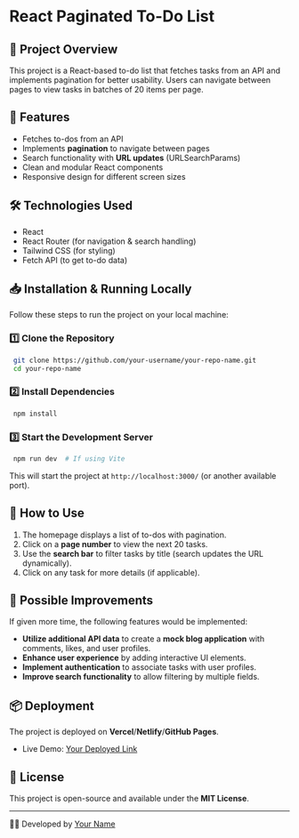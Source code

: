 # React Paginated To-Do List

## 📌 Project Overview
This project is a React-based to-do list that fetches tasks from an API and implements pagination for better usability. Users can navigate between pages to view tasks in batches of 20 items per page.

## 🚀 Features
- Fetches to-dos from an API
- Implements **pagination** to navigate between pages
- Search functionality with **URL updates** (URLSearchParams)
- Clean and modular React components
- Responsive design for different screen sizes

## 🛠️ Technologies Used
- React
- React Router (for navigation & search handling)
- Tailwind CSS (for styling)
- Fetch API (to get to-do data)

## 📥 Installation & Running Locally
Follow these steps to run the project on your local machine:

### 1️⃣ Clone the Repository
```sh
 git clone https://github.com/your-username/your-repo-name.git
 cd your-repo-name
```

### 2️⃣ Install Dependencies
```sh
 npm install
```

### 3️⃣ Start the Development Server
```sh
 npm run dev  # If using Vite

```
This will start the project at `http://localhost:3000/` (or another available port).

## 📌 How to Use
1. The homepage displays a list of to-dos with pagination.
2. Click on a **page number** to view the next 20 tasks.
3. Use the **search bar** to filter tasks by title (search updates the URL dynamically).
4. Click on any task for more details (if applicable).

## 🌟 Possible Improvements
If given more time, the following features would be implemented:
- **Utilize additional API data** to create a **mock blog application** with comments, likes, and user profiles.
- **Enhance user experience** by adding interactive UI elements.
- **Implement authentication** to associate tasks with user profiles.
- **Improve search functionality** to allow filtering by multiple fields.

## 📦 Deployment
The project is deployed on **Vercel**/**Netlify**/**GitHub Pages**.
- Live Demo: [Your Deployed Link](https://your-deployed-app.com)

## 📝 License
This project is open-source and available under the **MIT License**.

---

👨‍💻 Developed by [Your Name](https://github.com/your-username)

